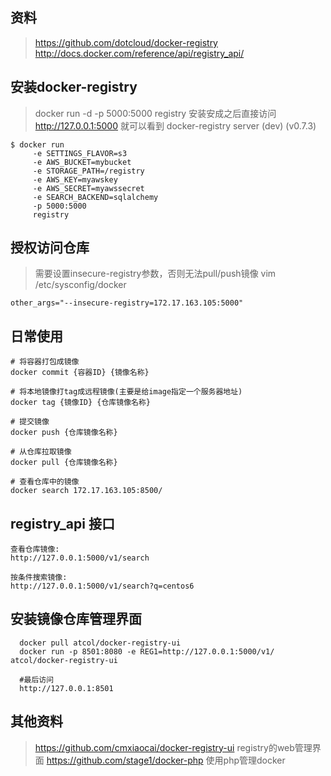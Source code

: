 
## 资料
> https://github.com/dotcloud/docker-registry
> http://docs.docker.com/reference/api/registry_api/

## 安装docker-registry

> docker run -d -p 5000:5000 registry
> 安装安成之后直接访问 http://127.0.0.1:5000 就可以看到 docker-registry server (dev) (v0.7.3)

```
$ docker run 
     -e SETTINGS_FLAVOR=s3 
     -e AWS_BUCKET=mybucket 
     -e STORAGE_PATH=/registry 
     -e AWS_KEY=myawskey 
     -e AWS_SECRET=myawssecret 
     -e SEARCH_BACKEND=sqlalchemy 
     -p 5000:5000 
     registry
```

## 授权访问仓库
> 需要设置insecure-registry参数，否则无法pull/push镜像
> vim /etc/sysconfig/docker
```
other_args="--insecure-registry=172.17.163.105:5000"
```

## 日常使用

```
# 将容器打包成镜像
docker commit {容器ID} {镜像名称}

# 将本地镜像打tag成远程镜像(主要是给image指定一个服务器地址)
docker tag {镜像ID} {仓库镜像名称}

# 提交镜像
docker push {仓库镜像名称}

# 从仓库拉取镜像
docker pull {仓库镜像名称}

# 查看仓库中的镜像
docker search 172.17.163.105:8500/

```

## registry_api 接口

```
查看仓库镜像:
http://127.0.0.1:5000/v1/search

按条件搜索镜像:
http://127.0.0.1:5000/v1/search?q=centos6

```

## 安装镜像仓库管理界面
```
  docker pull atcol/docker-registry-ui
  docker run -p 8501:8080 -e REG1=http://127.0.0.1:5000/v1/ atcol/docker-registry-ui

  #最后访问
  http://127.0.0.1:8501
```

## 其他资料
> https://github.com/cmxiaocai/docker-registry-ui registry的web管理界面
> https://github.com/stage1/docker-php 使用php管理docker